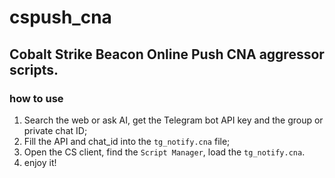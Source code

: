 # cspush_cna
Cobalt Strike Beacon Online Push CNA aggressor scripts.
---
### how to use
1. Search the web or ask AI, get the Telegram bot API key and the group or private chat ID;
2. Fill the API and chat_id into the `tg_notify.cna` file;
3. Open the CS client, find the `Script Manager`, load the `tg_notify.cna`.
4. enjoy it!
